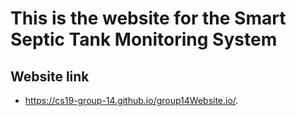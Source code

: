 # This is the website for the Smart Septic Tank Monitoring System

## Website link
* https://cs19-group-14.github.io/group14Website.io/. 



